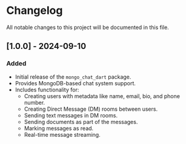 # Changelog

All notable changes to this project will be documented in this file.

## [1.0.0] - 2024-09-10
### Added
- Initial release of the `mongo_chat_dart` package.
- Provides MongoDB-based chat system support.
- Includes functionality for:
  - Creating users with metadata like name, email, bio, and phone number.
  - Creating Direct Message (DM) rooms between users.
  - Sending text messages in DM rooms.
  - Sending documents as part of the messages.
  - Marking messages as read.
  - Real-time message streaming.
